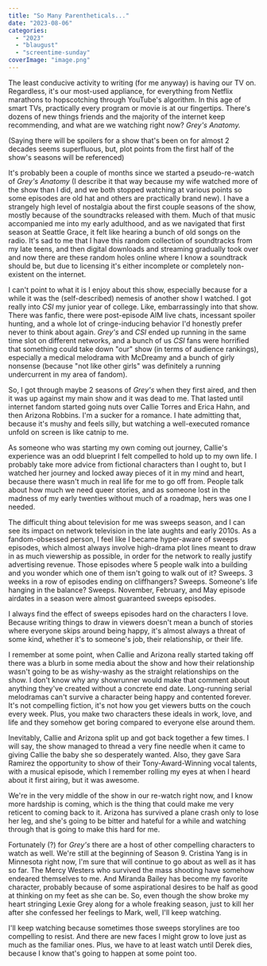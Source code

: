 ```yaml
---
title: "So Many Parentheticals..."
date: "2023-08-06"
categories: 
  - "2023"
  - "blaugust"
  - "screentime-sunday"
coverImage: "image.png"
---
```


The least conducive activity to writing (for me anyway) is having our TV on. Regardless, it's our most-used appliance, for everything from Netflix marathons to hopscotching through YouTube's algorithm. In this age of smart TVs, practically every program or movie is at our fingertips. There's dozens of new things friends and the majority of the internet keep recommending, and what are we watching right now? _Grey's Anatomy._

(Saying there will be spoilers for a show that's been on for almost 2 decades seems superfluous, but, plot points from the first half of the show's seasons will be referenced)

It's probably been a couple of months since we started a pseudo-re-watch of _Grey's Anatomy_ (I describe it that way because my wife watched more of the show than I did, and we both stopped watching at various points so some episodes are old hat and others are practically brand new). I have a strangely high level of nostalgia about the first couple seasons of the show, mostly because of the soundtracks released with them. Much of that music accompanied me into my early adulthood, and as we navigated that first season at Seattle Grace, it felt like hearing a bunch of old songs on the radio. It's sad to me that I have this random collection of soundtracks from my late teens, and then digital downloads and streaming gradually took over and now there are these random holes online where I know a soundtrack should be, but due to licensing it's either incomplete or completely non-existent on the internet.

I can't point to what it is I enjoy about this show, especially because for a while it was the (self-described) nemesis of another show I watched. I got really into _CSI_ my junior year of college. Like, embarrassingly into that show. There was fanfic, there were post-episode AIM live chats, incessant spoiler hunting, and a whole lot of cringe-inducing behavior I'd honestly prefer never to think about again. _Grey's_ and _CSI_ ended up running in the same time slot on different networks, and a bunch of us _CSI_ fans were horrified that something could take down "our" show (in terms of audience rankings), especially a medical melodrama with McDreamy and a bunch of girly nonsense (because "not like other girls" was definitely a running undercurrent in my area of fandom).

So, I got through maybe 2 seasons of _Grey's_ when they first aired, and then it was up against my main show and it was dead to me. That lasted until internet fandom started going nuts over Callie Torres and Erica Hahn, and then Arizona Robbins. I'm a sucker for a romance. I hate admitting that, because it's mushy and feels silly, but watching a well-executed romance unfold on screen is like catnip to me.

As someone who was starting my own coming out journey, Callie's experience was an odd blueprint I felt compelled to hold up to my own life. I probably take more advice from fictional characters than I ought to, but I watched her journey and locked away pieces of it in my mind and heart, because there wasn't much in real life for me to go off from. People talk about how much we need queer stories, and as someone lost in the madness of my early twenties without much of a roadmap, hers was one I needed.

The difficult thing about television for me was sweeps season, and I can see its impact on network television in the late aughts and early 2010s. As a fandom-obsessed person, I feel like I became hyper-aware of sweeps episodes, which almost always involve high-drama plot lines meant to draw in as much viewership as possible, in order for the network to really justify advertising revenue. Those episodes where 5 people walk into a building and you wonder which one of them isn't going to walk out of it? Sweeps. 3 weeks in a row of episodes ending on cliffhangers? Sweeps. Someone's life hanging in the balance? Sweeps. November, February, and May episode airdates in a season were almost guaranteed sweeps episodes.

I always find the effect of sweeps episodes hard on the characters I love. Because writing things to draw in viewers doesn't mean a bunch of stories where everyone skips around being happy, it's almost always a threat of some kind, whether it's to someone's job, their relationship, or their life.

I remember at some point, when Callie and Arizona really started taking off there was a blurb in some media about the show and how their relationship wasn't going to be as wishy-washy as the straight relationships on the show. I don't know why any showrunner would make that comment about anything they've created without a concrete end date. Long-running serial melodramas can't survive a character being happy and contented forever. It's not compelling fiction, it's not how you get viewers butts on the couch every week. Plus, you make two characters these ideals in work, love, and life and they somehow get boring compared to everyone else around them.

Inevitably, Callie and Arizona split up and got back together a few times. I will say, the show managed to thread a very fine needle when it came to giving Callie the baby she so desperately wanted. Also, they gave Sara Ramirez the opportunity to show of their Tony-Award-Winning vocal talents, with a musical episode, which I remember rolling my eyes at when I heard about it first airing, but it was awesome.

We're in the very middle of the show in our re-watch right now, and I know more hardship is coming, which is the thing that could make me very reticent to coming back to it. Arizona has survived a plane crash only to lose her leg, and she's going to be bitter and hateful for a while and watching through that is going to make this hard for me.

Fortunately (?) for _Grey's_ there are a host of other compelling characters to watch as well. We're still at the beginning of Season 9. Cristina Yang is in Minnesota right now, I'm sure that will continue to go about as well as it has so far. The Mercy Westers who survived the mass shooting have somehow endeared themselves to me. And Miranda Bailey has become my favorite character, probably because of some aspirational desires to be half as good at thinking on my feet as she can be. So, even though the show broke my heart stringing Lexie Grey along for a whole freaking season, just to kill her after she confessed her feelings to Mark, well, I'll keep watching.

I'll keep watching because sometimes those sweeps storylines are too compelling to resist. And there are new faces I might grow to love just as much as the familiar ones. Plus, we have to at least watch until Derek dies, because I know that's going to happen at some point too.
